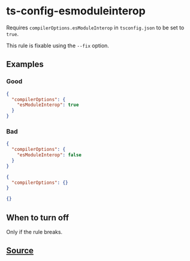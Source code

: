 # ts-config-esmoduleinterop

Requires `compilerOptions.esModuleInterop` in `tsconfig.json` to be set to `true`.

This rule is fixable using the `--fix` option.

## Examples

### Good

```json
{
  "compilerOptions": {
    "esModuleInterop": true
  }
}
```

### Bad

```json
{
  "compilerOptions": {
    "esModuleInterop": false
  }
}
```

```json
{
  "compilerOptions": {}
}
```

```json
{}
```

## When to turn off

Only if the rule breaks.

## [Source](https://azure.github.io/azure-sdk/typescript_design.html#ts-config-esmoduleinterop)
